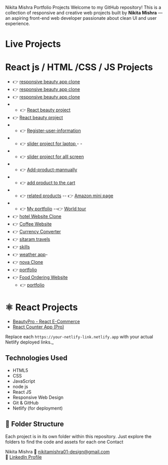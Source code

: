  Nikita Mishra Portfolio Projects
Welcome to my GitHub repository! This is a collection of responsive and creative web projects built by **Nikita Mishra** — an aspiring front-end web developer passionate about clean UI and user experience.


# Live Projects


#   React js / HTML /CSS  / JS Projects
- 👉 [responsive beauty app clone ](https://starlit-beignet-438981.netlify.app/)
- 👉 [responsive beauty app clone ](https://beautyapp-clone.netlify.app/)
- 👉 [responsive beauty app clone ](https://responsive-beautyapp.netlify.app/)
- - 👉 [React beauty project](https://beautyapp12.netlify.app/)
- 👉 [React beauty project](https://beautyapp121212.netlify.app/)
 - - 👉 [Register-user-information](https://register-user-info.netlify.app/)
- - 👉 [slider project for laptop ](https://slider121212.netlify.app/)  - -
 - - 👉 [slider project for alll screen ](https://slider-project11.netlify.app/)
  - - 👉 [Add-product-mannually](https://add-product12.netlify.app/)
  - - 👉 [add product to the cart](https://cart121212.netlify.app/)
   - - 👉 [related products](https://related-products.netlify.app/)
    -- 👉 [Amazon mini page](https://amazone121.netlify.app/)
- - 👉 [My portfolio](https://nikku1213.netlify.app/)
 --👉 [World tour](https://world1211.netlify.app/)
- 👉 [hotel Website Clone](https://hotel1212.netlify.app/)
- 👉 [Coffee Website](https://your-netlify-link.netlify.app)
- 👉 [Currency Converter](https://nikita1111.netlify.app/)
- 👉 [sitaram travels](https://travels1211.netlify.app/)
- 👉 [skills](https://nikku121212.netlify.app/) 
- 👉 [weather app](https://weath12.netlify.app/)-
- 👉 [nova Clone](https://nikku1717.netlify.app/)
-  👉 [portfolio](https://ourpage.netlify.app/)
  - 👉 [Food Ordering Website](https://proj1112.netlify.app/)
     - 👉 [portfolio](https://portfolio9935.netlify.app/)
       


# ⚛️ React Projects

-  [BeautyPro - React E-Commerce](https://your-netlify-link.netlify.app)
-  [React Counter App (Pro)](https://your-netlify-link.netlify.app)


 Replace each `https://your-netlify-link.netlify.app` with your actual Netlify deployed links._



## Technologies Used

- HTML5  
- CSS  
- JavaScript
- node js
- React JS  
- Responsive Web Design  
- Git & GitHub  
- Netlify (for deployment)



## 📁 Folder Structure

Each project is in its own folder within this repository. Just explore the folders to find the code and assets for each one
Contact

Nikita Mishra
📧 [nikitamishra01-design@gmail.com](mailto:nikitamishra01-design@gmail.com)  
🔗 [LinkedIn Profile](https://www.linkedin.com/in/nikita-mishra-0881b5375)


